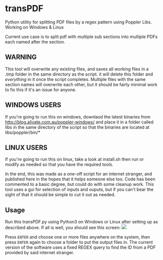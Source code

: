 # transPDF
Python utility for splitting PDF files by a regex pattern using Poppler Libs. Working on Windows &amp; Linux

Current use case is to split pdf with multiple sub sections into multiple PDFs each named after the section.

## WARNING
This tool will overwrite any existing files, and saves all working files in a .tmp folder in the same directory as the script. it will delete this folder and *everything* in it once the script completes. Multiple files with the same section names will overwrite each other, but it should be fairly minimal work to fix this if it's an issue for anyone.

## WINDOWS USERS
If you're going to run this on windows, downlaod the latest binaries from http://blog.alivate.com.au/poppler-windows/ and place it in a folder called libs in the same directory of the script so that the binaries are located at libs/poppler/bin/*

## LINUX USERS
If you're going to run this on linux, take a look at install.sh then run or modify as needed so that you have the required tools.

In the end, this was made as a one-off script for an internet stranger, and published here in the hopes that it helps someone else too. Code has been commented to a basic degree, but could do with some cleanup work. This tool uses a gui for selection of inputs and ouputs, but if you can't bear the sight of that it should be simple to cut it out as needed.

## Usage
Run this transPDF.py using Python3 on Windows or Linux after setting up as described above. If all is well, you should see this screen:
![](http://i.imgur.com/XN8iId9.png)

Press `ENTER` and choose one or more files anywhere on the system, then press `ENTER` again to choose a folder to put the output files in. The current version of the software uses a fixed REGEX query to find the ID from a PDF provided by said internet stranger.
